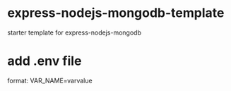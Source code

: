 # express-nodejs-mongodb-template
starter template for express-nodejs-mongodb

# add .env file
format:
VAR_NAME=varvalue
